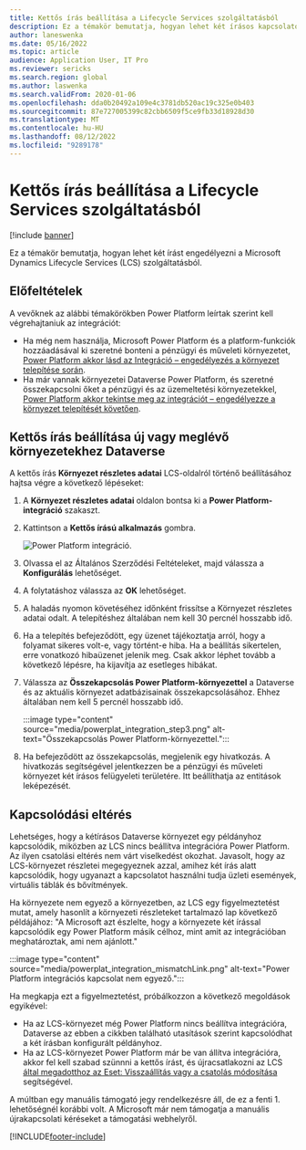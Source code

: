 ```yaml
---
title: Kettős írás beállítása a Lifecycle Services szolgáltatásból
description: Ez a témakör bemutatja, hogyan lehet két írásos kapcsolatot létesíteni a Microsoft Dynamics Lifecycle Services (LCS) szolgáltatásaival.
author: laneswenka
ms.date: 05/16/2022
ms.topic: article
audience: Application User, IT Pro
ms.reviewer: sericks
ms.search.region: global
ms.author: laswenka
ms.search.validFrom: 2020-01-06
ms.openlocfilehash: dda0b20492a109e4c3781db520ac19c325e0b403
ms.sourcegitcommit: 87e727005399c82cbb6509f5ce9fb33d18928d30
ms.translationtype: MT
ms.contentlocale: hu-HU
ms.lasthandoff: 08/12/2022
ms.locfileid: "9289178"
---
```

# <a name="dual-write-setup-from-lifecycle-services"></a>Kettős írás beállítása a Lifecycle Services szolgáltatásból

[!include [banner](../../includes/banner.md)]



Ez a témakör bemutatja, hogyan lehet két írást engedélyezni a Microsoft Dynamics Lifecycle Services (LCS) szolgáltatásból.

## <a name="prerequisites"></a>Előfeltételek

A vevőknek az alábbi témakörökben Power Platform leírtak szerint kell végrehajtaniuk az integrációt:

- Ha még nem használja, Microsoft Power Platform és a platform-funkciók hozzáadásával ki szeretné bonteni a pénzügyi és műveleti környezetet, [Power Platform akkor lásd az Integráció – engedélyezés a környezet telepítése során](../../power-platform/enable-power-platform-integration.md#enable-during-deploy).
- Ha már vannak környezetei Dataverse Power Platform, és szeretné összekapcsolni őket a pénzügyi és az üzemeltetési környezetekkel, [Power Platform akkor tekintse meg az integrációt – engedélyezze a környezet telepítését követően](../../power-platform/enable-power-platform-integration.md#enable-after-deploy).

## <a name="set-up-dual-write-for-new-or-existing-dataverse-environments"></a>Kettős írás beállítása új vagy meglévő környezetekhez Dataverse

A kettős írás **Környezet részletes adatai** LCS-oldalról történő beállításához hajtsa végre a következő lépéseket:

1. A **Környezet részletes adatai** oldalon bontsa ki a **Power Platform-integráció** szakaszt.

2. Kattintson a **Kettős írású alkalmazás** gombra.

    ![Power Platform integráció.](media/powerplat_integration_step2.png)

3. Olvassa el az Általános Szerződési Feltételeket, majd válassza a **Konfigurálás** lehetőséget.

4. A folytatáshoz válassza az **OK** lehetőséget.

5. A haladás nyomon követéséhez időnként frissítse a Környezet részletes adatai odalt. A telepítéshez általában nem kell 30 percnél hosszabb idő.  

6. Ha a telepítés befejeződött, egy üzenet tájékoztatja arról, hogy a folyamat sikeres volt-e, vagy történt-e hiba. Ha a beállítás sikertelen, erre vonatkozó hibaüzenet jelenik meg. Csak akkor léphet tovább a következő lépésre, ha kijavítja az esetleges hibákat.

7. Válassza az **Összekapcsolás Power Platform-környezettel** a Dataverse és az aktuális környezet adatbázisainak összekapcsolásához. Ehhez általában nem kell 5 percnél hosszabb idő.

    :::image type="content" source="media/powerplat_integration_step3.png" alt-text="Összekapcsolás Power Platform-környezettel.":::

8. Ha befejeződött az összekapcsolás, megjelenik egy hivatkozás. A hivatkozás segítségével jelentkezzen be a pénzügyi és műveleti környezet két írásos felügyeleti területére. Itt beállíthatja az entitások leképezését.

## <a name="linking-mismatch"></a>Kapcsolódási eltérés

Lehetséges, hogy a kétírásos Dataverse környezet egy példányhoz kapcsolódik, miközben az LCS nincs beállítva integrációra Power Platform. Az ilyen csatolási eltérés nem várt viselkedést okozhat. Javasolt, hogy az LCS-környezet részletei megegyeznek azzal, amihez két írás alatt kapcsolódik, hogy ugyanazt a kapcsolatot használni tudja üzleti események, virtuális táblák és bővítmények.

Ha környezete nem egyező a környezetben, az LCS egy figyelmeztetést mutat, amely hasonlít a környezeti részleteket tartalmazó lap következő példájához: "A Microsoft azt észlelte, hogy a környezete két írással kapcsolódik egy Power Platform másik célhoz, mint amit az integrációban meghatároztak, ami nem ajánlott."

:::image type="content" source="media/powerplat_integration_mismatchLink.png" alt-text="Power Platform integrációs kapcsolat nem egyező.":::

Ha megkapja ezt a figyelmeztetést, próbálkozzon a következő megoldások egyikével:

- Ha az LCS-környezet még Power Platform nincs beállítva integrációra, Dataverse az ebben a cikkben található utasítások szerint kapcsolódhat a két írásban konfigurált példányhoz.
- Ha az LCS-környezet Power Platform már be van állítva integrációra, akkor fel kell szabad szünnni a kettős írást, és újracsatlakozni az LCS [által megadotthoz az Eset: Visszaállítás vagy a csatolás módosítása](relink-environments.md#scenario-reset-or-change-linking) segítségével.

A múltban egy manuális támogató jegy rendelkezésre áll, de ez a fenti 1. lehetőségnél korábbi volt.  A Microsoft már nem támogatja a manuális újrakapcsolati kéréseket a támogatási webhelyről.

[!INCLUDE[footer-include](../../../../includes/footer-banner.md)]

